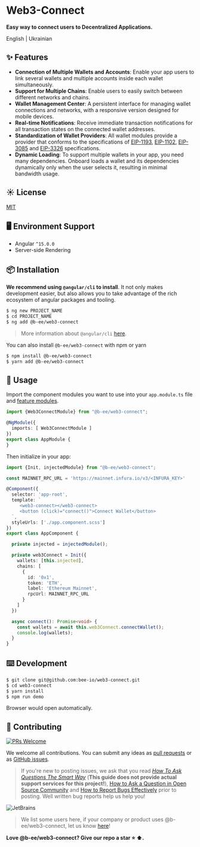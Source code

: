 # Web3-Connect

**Easy way to connect users to Decentralized Applications.**

English | Ukrainian

## ✨ Features

- **Connection of Multiple Wallets and Accounts**: Enable your app users to link several wallets and multiple accounts inside each wallet simultaneously.
- **Support for Multiple Chains**: Enable users to easily switch between different networks and chains.
- **Wallet Management Center**: A persistent interface for managing wallet connections and networks, with a responsive version designed for mobile devices.
- **Real-time Notifications**: Receive immediate transaction notifications for all transaction states on the connected wallet addresses.
- **Standardization of Wallet Providers**: All wallet modules provide a provider that conforms to the specifications of [EIP-1193](https://eips.ethereum.org/EIPS/eip-1193), [EIP-1102](https://eips.ethereum.org/EIPS/eip-1102), [EIP-3085](https://eips.ethereum.org/EIPS/eip-3085) and [EIP-3326](https://ethereum-magicians.org/t/eip-3326-wallet-switchethereumchain/5471) specifications.
- **Dynamic Loading**: To support multiple wallets in your app, you need many dependencies. Onboard loads a wallet and its dependencies dynamically only when the user selects it, resulting in minimal bandwidth usage.

## ☀️ License

[MIT](https://github.com/bee-io/web3-connect/blob/main/LICENSE)

## 🖥 Environment Support

* Angular `^15.0.0`
* Server-side Rendering


## 📦 Installation
**We recommend using `@angular/cli` to install**. It not only makes development easier, but also allows you to take advantage of the rich ecosystem of angular packages and tooling.

```bash
$ ng new PROJECT_NAME
$ cd PROJECT_NAME
$ ng add @b-ee/web3-connect
```

> More information about `@angular/cli` [here](https://github.com/angular/angular-cli).

You can also install `@b-ee/web3-connect` with npm or yarn

```bash
$ npm install @b-ee/web3-connect
$ yarn add @b-ee/web3-connect
```

## 🔨 Usage

Import the component modules you want to use into your `app.module.ts` file and [feature modules](https://angular.io/guide/feature-modules).

```ts
import {Web3ConnectModule} from "@b-ee/web3-connect";

@NgModule({
  imports: [ Web3ConnectModule ]
})
export class AppModule {
}
```

Then initialize in your app:

```ts
import {Init, injectedModule} from "@b-ee/web3-connect";

const MAINNET_RPC_URL = 'https://mainnet.infura.io/v3/<INFURA_KEY>'

@Component({
  selector: 'app-root',
  template: `
     <web3-connect></web3-connect>
     <button (click)="connect()">Connect Wallet</button>
  `,
  styleUrls: ['./app.component.scss']
})
export class AppComponent {

  private injected = injectedModule();

  private web3Connect = Init({
    wallets: [this.injected],
    chains: [
      {
        id: '0x1',
        token: 'ETH',
        label: 'Ethereum Mainnet',
        rpcUrl: MAINNET_RPC_URL
      }
    ]
  })

  async connect(): Promise<void> {
    const wallets = await this.web3Connect.connectWallet();
    console.log(wallets);
  }
}

```


## ⌨️ Development

```bash
$ git clone git@github.com:bee-io/web3-connect.git
$ cd web3-connect
$ yarn install
$ npm run demo
```

Browser would open automatically.

## 🤝 Contributing

[![PRs Welcome](https://img.shields.io/badge/PRs-welcome-brightgreen.svg?style=flat-square)](https://github.com/bee-io/web3-connect.git/pulls)

We welcome all contributions. You can submit any ideas as [pull requests](https://github.com/bee-io/web3-connect/pulls) or as [GitHub issues](https://github.com/bee-io/web3-connect/issues).


> If you're new to posting issues, we ask that you read [*How To Ask Questions The Smart Way*](http://www.catb.org/~esr/faqs/smart-questions.html) (**This guide does not provide actual support services for this project!**), [How to Ask a Question in Open Source Community](https://github.com/seajs/seajs/issues/545) and [How to Report Bugs Effectively](http://www.chiark.greenend.org.uk/~sgtatham/bugs.html) prior to posting. Well written bug reports help us help you!

![JetBrains](https://img.alicdn.com/tfs/TB1sSomo.z1gK0jSZLeXXb9kVXa-120-130.svg)


> We list some users here, if your company or product uses @b-ee/web3-connect, let us know [here](https://github.com/bee-io/web3-connect/issues)!

**Love @b-ee/web3-connect? Give our repo a star :star: :arrow_up:.**
